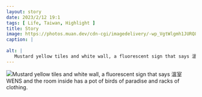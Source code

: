 ```yaml
---
layout: story
date: 2023/2/12 19:1
tags: [ Life, Taiwan, Highlight ]
title: Story
image: https://photos.muan.dev/cdn-cgi/imagedelivery/-wp_VgtWlgmh1JURQ8t1mg/735c5c9b-c6c4-4469-53d3-71574c45c600/public
caption: |
   
alt: |
   Mustard yellow tiles and white wall, a fluorescent sign that says 溫室 WENS and the room inside has a pot of birds of paradise and racks of clothing.
---
```


![Mustard yellow tiles and white wall, a fluorescent sign that says 溫室 WENS and the room inside has a pot of birds of paradise and racks of clothing.](https://photos.muan.dev/cdn-cgi/imagedelivery/-wp_VgtWlgmh1JURQ8t1mg/735c5c9b-c6c4-4469-53d3-71574c45c600/public)


